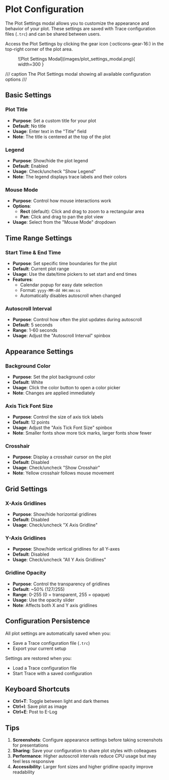 # Plot Configuration

The Plot Settings modal allows you to customize the appearance and behavior of your plot. These settings are saved with Trace configuration files (`.trc`) and can be shared between users.

Access the Plot Settings by clicking the gear icon (:octicons-gear-16:) in the top-right corner of the plot area.

<figure markdown="span">
  ![Plot Settings Modal](images/plot_settings_modal.png){ width=300 }
</figure>
/// caption
The Plot Settings modal showing all available configuration options
///

## Basic Settings

### Plot Title
- **Purpose**: Set a custom title for your plot
- **Default**: No title
- **Usage**: Enter text in the "Title" field
- **Note**: The title is centered at the top of the plot

### Legend
- **Purpose**: Show/hide the plot legend
- **Default**: Enabled
- **Usage**: Check/uncheck "Show Legend"
- **Note**: The legend displays trace labels and their colors

### Mouse Mode
- **Purpose**: Control how mouse interactions work
- **Options**:
    - **Rect** (default): Click and drag to zoom to a rectangular area
    - **Pan**: Click and drag to pan the plot view
- **Usage**: Select from the "Mouse Mode" dropdown

## Time Range Settings

### Start Time & End Time
- **Purpose**: Set specific time boundaries for the plot
- **Default**: Current plot range
- **Usage**: Use the date/time pickers to set start and end times
- **Features**:
  - Calendar popup for easy date selection
  - Format: `yyyy-MM-dd HH:mm:ss`
  - Automatically disables autoscroll when changed

### Autoscroll Interval
- **Purpose**: Control how often the plot updates during autoscroll
- **Default**: 5 seconds
- **Range**: 1-60 seconds
- **Usage**: Adjust the "Autoscroll Interval" spinbox

## Appearance Settings

### Background Color
- **Purpose**: Set the plot background color
- **Default**: White
- **Usage**: Click the color button to open a color picker
- **Note**: Changes are applied immediately

### Axis Tick Font Size
- **Purpose**: Control the size of axis tick labels
- **Default**: 12 points
- **Usage**: Adjust the "Axis Tick Font Size" spinbox
- **Note**: Smaller fonts show more tick marks, larger fonts show fewer

### Crosshair
- **Purpose**: Display a crosshair cursor on the plot
- **Default**: Disabled
- **Usage**: Check/uncheck "Show Crosshair"
- **Note**: Yellow crosshair follows mouse movement

## Grid Settings

### X-Axis Gridlines
- **Purpose**: Show/hide horizontal gridlines
- **Default**: Disabled
- **Usage**: Check/uncheck "X Axis Gridline"

### Y-Axis Gridlines
- **Purpose**: Show/hide vertical gridlines for all Y-axes
- **Default**: Disabled
- **Usage**: Check/uncheck "All Y Axis Gridlines"

### Gridline Opacity
- **Purpose**: Control the transparency of gridlines
- **Default**: ~50% (127/255)
- **Range**: 0-255 (0 = transparent, 255 = opaque)
- **Usage**: Use the opacity slider
- **Note**: Affects both X and Y axis gridlines

## Configuration Persistence

All plot settings are automatically saved when you:
- Save a Trace configuration file (`.trc`)
- Export your current setup

Settings are restored when you:
- Load a Trace configuration file
- Start Trace with a saved configuration

## Keyboard Shortcuts

- **Ctrl+T**: Toggle between light and dark themes
- **Ctrl+I**: Save plot as image
- **Ctrl+E**: Post to E-Log

## Tips

1. **Screenshots**: Configure appearance settings before taking screenshots for presentations
2. **Sharing**: Save your configuration to share plot styles with colleagues
3. **Performance**: Higher autoscroll intervals reduce CPU usage but may feel less responsive
4. **Accessibility**: Larger font sizes and higher gridline opacity improve readability